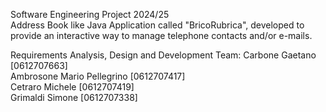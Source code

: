 Software Engineering Project 2024/25  
Address Book like Java Application called "BricoRubrica", developed to provide 
an interactive way to manage telephone contacts and/or e-mails.

Requirements Analysis, Design and Development Team: 
Carbone Gaetano [0612707663]  
Ambrosone Mario Pellegrino [0612707417]  
Cetraro Michele [0612707419]  
Grimaldi Simone [0612707338]  

